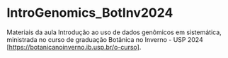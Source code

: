 # IntroGenomics_BotInv2024
Materiais da aula Introdução ao uso de dados genômicos em sistemática, ministrada no curso de graduação Botânica no Inverno - USP 2024 [https://botanicanoinverno.ib.usp.br/o-curso].

